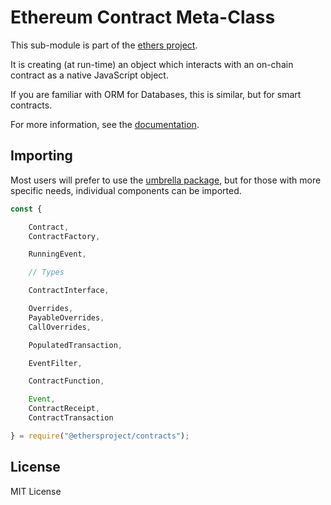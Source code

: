 Ethereum Contract Meta-Class
============================

This sub-module is part of the [ethers project](https://github.com/ethers-io/ethers.js).

It is creating (at run-time) an object which interacts with an on-chain
contract as a native JavaScript object.

If you are familiar with ORM for Databases, this is similar, but for smart contracts.

For more information, see the [documentation](https://docs.ethers.io/v5/api/contract/).

Importing
---------

Most users will prefer to use the [umbrella package](https://www.npmjs.com/package/ethers),
but for those with more specific needs, individual components can be imported.

```javascript
const {

    Contract,
    ContractFactory,

    RunningEvent,

    // Types

    ContractInterface,

    Overrides,
    PayableOverrides,
    CallOverrides,

    PopulatedTransaction,

    EventFilter,

    ContractFunction,

    Event,
    ContractReceipt,
    ContractTransaction

} = require("@ethersproject/contracts");
```


License
-------

MIT License
